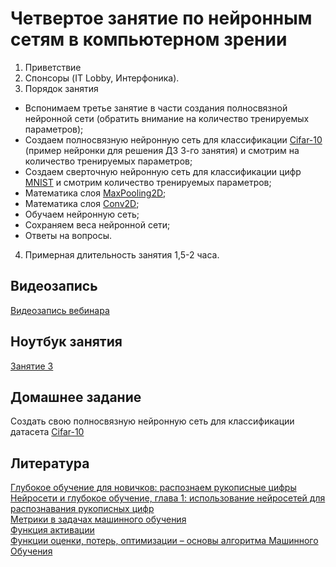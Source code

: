 # Четвертое занятие по нейронным сетям в компьютерном зрении

1) Приветствие
2) Спонсоры (IT Lobby, Интерфоника).
3) Порядок занятия
- Вспонимаем третье занятие в части создания полносвязной нейронной сети (обратить внимание на количество тренируемых параметров);
- Создаем полносвязную нейронную сеть для классификации [Cifar-10](https://keras.io/api/datasets/cifar10/) (пример нейронки для решения ДЗ 3-го занятия) и смотрим на количество тренируемых параметров;
- Создаем сверточную нейронную сеть для классификации цифр [MNIST](https://keras.io/api/datasets/mnist/) и смотрим количество тренируемых параметров;
- Математика слоя [MaxPooling2D](https://keras.io/api/layers/pooling_layers/max_pooling2d/);
- Математика слоя [Conv2D](https://keras.io/api/layers/convolution_layers/convolution2d/);
- Обучаем нейронную сеть;
- Сохраняем веса нейронной сети;
- Ответы на вопросы.
4) Примерная длительность занятия 1,5-2 часа.


## Видеозапись
[Видеозапись вебинара](https://youtu.be/q_mgJfJbUBY)

## Ноутбук занятия
[Занятие 3](https://colab.research.google.com/drive/1ywi05881dujfNwCvCNjrsnnLagpNzlzz?usp=sharing)
## Домашнее задание
Создать свою полносвязную нейронную сеть для классификации датасета [Cifar-10](https://keras.io/api/datasets/cifar10/)


## Литература
[Глубокое обучение для новичков: распознаем рукописные цифры](https://habr.com/ru/company/wunderfund/blog/314242/)<br>
[Нейросети и глубокое обучение, глава 1: использование нейросетей для распознавания рукописных цифр](https://habr.com/ru/post/456738/)<br>
[Метрики в задачах машинного обучения](https://habr.com/ru/company/ods/blog/328372/)<br>
[Функция активации](https://ru.wikipedia.org/wiki/Функция_активации)<br>
[Функции оценки, потерь, оптимизации – основы алгоритма Машинного Обучения](https://id-lab.ru/posts/developers/funkcii/)

